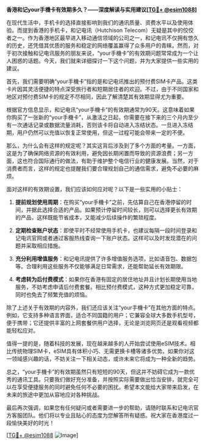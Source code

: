 **香港和记your手機卡有效期多久？——深度解读与实用建议[[TG💪+ @esim1088](https://t.me/s/esim1088)]**

在现代生活中，手机卡的选择直接影响到我们的通讯质量、资费水平以及使用体验。而提到香港的手机卡，和记电讯（Hutchison Telecom）无疑是其中的佼佼者之一。作为香港地区最早进入移动通信领域的公司之一，和记电讯不仅拥有悠久的历史，还凭借其优质的服务和稳定的网络覆盖赢得了众多用户的青睐。然而，对于初次接触和记电讯服务的朋友来说，“your手機卡”的有效期问题常常成为一个让人困惑的话题。今天，我们就来详细探讨一下这个问题，并为大家提供一些实用的建议。

首先，我们需要明确“your手機卡”指的是和记电讯推出的预付费SIM卡产品。这类卡片因其灵活便捷的特点深受旅行者和短期居住者的欢迎。不过，由于不同国家和地区对预付费SIM卡的规定不尽相同，因此了解清楚其有效期显得尤为重要。

根据官方信息显示，和记电讯“your手機卡”的有效期通常为90天。这意味着如果你购买了一张新的“your手機卡”，从激活之日起，你需要在接下来的三个月内至少有一次通话记录或数据流量消耗，否则该卡将自动进入冻结状态。一旦进入冻结期，用户仍然可以充值以恢复正常使用，但这一过程可能会带来一定的不便。

那么，为什么会有这样的规定呢？其实这背后涉及到了多个方面的考量。一方面，这是为了确保网络资源的有效利用，避免因长期闲置而导致的资源浪费；另一方面，这也符合国际通行的做法，有助于维护整个电信行业的健康发展。当然，对于消费者而言，这样的规定也提醒我们要合理规划自己的通信需求，避免不必要的麻烦。

面对这样的有效期设置，我们应该如何应对呢？以下是一些实用的小贴士：

1. **提前规划使用周期**：在购买“your手機卡”之前，先估算自己在香港停留的时间，并据此选择合适的产品。如果预计停留时间较长，则可以选择更长有效期的产品，这样既能节省成本，又能减少后续操作的繁琐程度。

2. **定期检查账户状态**：即使平时不经常使用手机卡，也建议每隔一段时间登录和记电讯官网或者通过客服热线查询一下账户状态。这样可以及时发现潜在的问题并采取相应措施。

3. **充分利用增值服务**：和记电讯提供了许多增值服务选项，比如语音包、数据包等。合理利用这些服务不仅能够满足日常需求，还能帮助延长有效期限。

4. **考虑转为后付费模式**：如果你在香港有固定的居住地址并且计划长期使用当地服务，不妨考虑申请后付费套餐。相比预付费模式，这种方式更加稳定可靠，同时也免去了频繁充值的烦恼。

除了上述关于有效期的内容外，我们还应该关注“your手機卡”在其他方面的特点。例如，它支持多种语言界面，适合不同国籍的用户；它兼容全球大多数手机型号，便于携带；它还提供丰富的上网套餐供用户选择，无论是浏览网页还是观看视频都能轻松应对。

值得一提的是，随着科技的发展，现在越来越多的人开始尝试使用eSIM技术。相比传统物理SIM卡，eSIM具有体积小巧、无需更换卡槽等诸多优势。如果你对这一领域感兴趣的话，不妨关注一下相关动态，或许未来它将成为一种全新的趋势。

总之，“your手機卡”的有效期虽然只有短短的90天，但这并不妨碍它成为一款优秀的通讯工具。只要我们做好充分准备，并按照实际需要做出恰当安排，就完全可以在享受便捷服务的同时避免任何不必要的困扰。希望本文能给大家带来启发，在未来的旅途中更加从容地应对各种挑战。

最后再次强调，如果您有任何疑问或者需要进一步的帮助，请随时联系和记电讯官方客服团队。他们将以专业且贴心的态度为您解答所有疑惑。祝大家在香港度过一段愉快美好的时光！

[[TG💪+ @esim1088](https://t.me/s/esim1088) ![Image](https://i.postimg.cc/4NQfJmqS/Snipaste-2025-05-13-00-14-12.png)]
